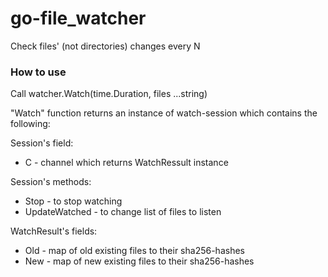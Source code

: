 # go-file_watcher

Check files' (not directories) changes every N

### How to use

Call watcher.Watch(time.Duration, files ...string)

"Watch" function returns an instance of watch-session which contains the following:

Session's field:
 - C - channel which returns WatchRessult instance

Session's methods:
 - Stop - to stop watching
 - UpdateWatched - to change list of files to listen
 
WatchResult's fields:
 - Old - map of old existing files to their sha256-hashes
 - New - map of new existing files to their sha256-hashes
